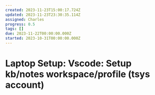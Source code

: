 ```yaml
---
created: 2023-11-23T15:00:17.724Z
updated: 2023-11-23T23:30:35.114Z
assigned: Charles
progress: 0.5
tags: []
due: 2023-11-22T00:00:00.000Z
started: 2023-10-31T00:00:00.000Z
---
```


# Laptop Setup: Vscode: Setup kb/notes workspace/profile (tsys account)
